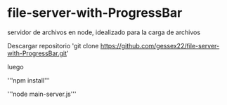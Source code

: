 # file-server-with-ProgressBar
servidor de archivos en node, idealizado para la carga de archivos 


Descargar repositorio
'git clone https://github.com/gessex22/file-server-with-ProgressBar.git'

luego

'''npm install'''

'''node main-server.js'''


